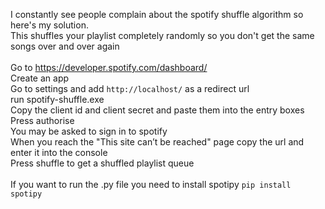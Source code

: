 I constantly see people complain about the spotify shuffle algorithm so here's my solution. <br>
This shuffles your playlist completely randomly so you don't get the same songs over and over again <br>
<br>
Go to https://developer.spotify.com/dashboard/ <br>
Create an app<br>
Go to settings and add ```http://localhost/``` as a redirect url <br>
run spotify-shuffle.exe<br>
Copy the client id and client secret and paste them into the entry boxes<br>
Press authorise<br>
You may be asked to sign in to spotify<br>
When you reach the "This site can’t be reached" page copy the url and enter it into the console<br>
Press shuffle to get a shuffled playlist queue<br>
<br>
If you want to run the .py file you need to install spotipy ```pip install spotipy```
